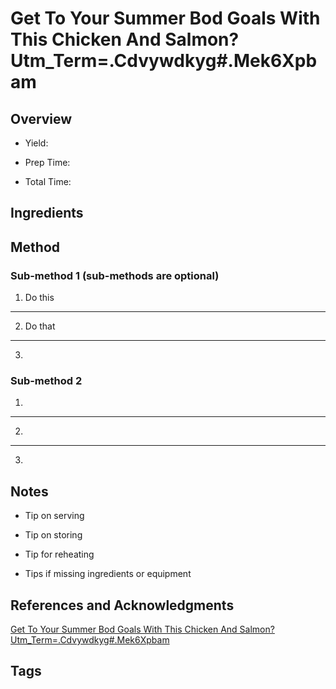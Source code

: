 # Get To Your Summer Bod Goals With This Chicken And Salmon?Utm_Term=.Cdvywdkyg#.Mek6Xpbam

## Overview

- Yield:

- Prep Time:

- Total Time:

## Ingredients



## Method

### Sub-method 1 (sub-methods are optional)

1. Do this
---
2. Do that
---
3.

### Sub-method 2

1.
---
2.
---
3.

## Notes

- Tip on serving

- Tip on storing

- Tip for reheating

- Tips if missing ingredients or equipment

## References and Acknowledgments

[Get To Your Summer Bod Goals With This Chicken And Salmon?Utm_Term=.Cdvywdkyg#.Mek6Xpbam](https://www.buzzfeed.com/joeyfiroben/get-to-your-summer-bod-goals-with-this-chicken-and-salmon?utm_term=.cdvywDkYg#.meK6XPbam)

## Tags


